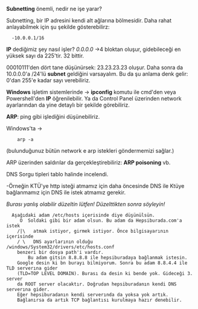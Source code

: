 **Subnetting** önemli, nedir ne işe yarar?

Subnetting, bir IP adresini kendi alt ağlarına bölmesidir. Daha rahat anlayabilmek için şu şekilde gösterebilirz:

	  -10.0.0.1/16

**IP** dediğimiz şey nasıl işler?
*0.0.0.0* ->4 bloktan oluşur, gidebileceği en yüksek sayı da 225'tir.
32 bittir. 


00010111'den dört tane düşünürsek: 23.23.23.23 oluşur. Daha sonra da 10.0.0.0'a /24'lü **subnet** geldiğini varsayalım. Bu da şu anlama denk gelir: 0'dan 255'e kadar sayı verebiliriz.
	
**Windows** işletim sistemlerinde -> **ipconfig** komutu ile cmd'den veya Powershell'den **IP** öğrenilebilir. Ya da Control Panel üzerinden network ayarlarından da yine detaylı bir şekilde görebiliriz.

**ARP**: ping gibi işlediğini düşünebiliriz.

Windows'ta -> 
		
		arp -a
(bulunduğunuz bütün network e arp istekleri göndermemizi sağlar.)

ARP üzerinden saldırılar da gerçekleştirebiliriz: **ARP poisoning** vb.

DNS Sorgu tipleri tablo halinde incelendi.

-Örneğin KTÜ'ye http isteği atmamız için daha öncesinde DNS ile Ktüye 
bağlanmamız için DNS ile istek atmamız gerekir.

*Burası yanlış olabilir düzeltin lütfen! Düzelttikten sonra söyleyin!*

      Aşağıdaki adam /etc/hosts içerisinde diye düşünülsün.
	     O  Soldaki gibi bir adam olsun. Bu adam da Hepsiburada.com'a istek
	    /|\   atmak istiyor, girmek istiyor. Önce bilgisayarının içerisinde
		/ \   DNS ayarlarının olduğu /windows/System32/drivers/etc/hosts.conf
		benzeri bir dosya path'i vardır.
		    Bu adam gitsin 8.8.8.8 ile hepsiburadaya bağlanmak istesin.
		Google desin ki bn burayı bilmiyorum. Sonra bu adam 8.8.4.4 ile TLD serverına gider
		(TLD=TOP LEVEL DOMAIN). Burası da desin ki bende yok. Gideceği 3. server
		da ROOT server olacaktır. Doğrudan hepsiburadanın kendi DNS serverına gider.
		Eğer hepsiburadanın kendi serverında da yoksa yok artık.
		Bağlanırsa da artık TCP bağlantısı kurulmaya hazır denebilir.
